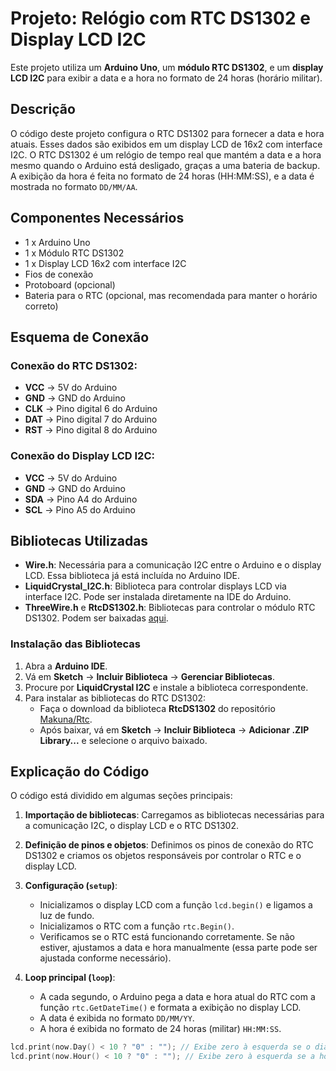 # Projeto: Relógio com RTC DS1302 e Display LCD I2C

Este projeto utiliza um **Arduino Uno**, um **módulo RTC DS1302**, e um **display LCD I2C** para exibir a data e a hora no formato de 24 horas (horário militar).

## Descrição

O código deste projeto configura o RTC DS1302 para fornecer a data e hora atuais. Esses dados são exibidos em um display LCD de 16x2 com interface I2C. O RTC DS1302 é um relógio de tempo real que mantém a data e a hora mesmo quando o Arduino está desligado, graças a uma bateria de backup. A exibição da hora é feita no formato de 24 horas (HH:MM:SS), e a data é mostrada no formato `DD/MM/AA`.

## Componentes Necessários

- 1 x Arduino Uno
- 1 x Módulo RTC DS1302
- 1 x Display LCD 16x2 com interface I2C
- Fios de conexão
- Protoboard (opcional)
- Bateria para o RTC (opcional, mas recomendada para manter o horário correto)

## Esquema de Conexão

### Conexão do **RTC DS1302**:
- **VCC** → 5V do Arduino
- **GND** → GND do Arduino
- **CLK** → Pino digital 6 do Arduino
- **DAT** → Pino digital 7 do Arduino
- **RST** → Pino digital 8 do Arduino

### Conexão do **Display LCD I2C**:
- **VCC** → 5V do Arduino
- **GND** → GND do Arduino
- **SDA** → Pino A4 do Arduino
- **SCL** → Pino A5 do Arduino

## Bibliotecas Utilizadas

- **Wire.h**: Necessária para a comunicação I2C entre o Arduino e o display LCD. Essa biblioteca já está incluída no Arduino IDE.
- **LiquidCrystal_I2C.h**: Biblioteca para controlar displays LCD via interface I2C. Pode ser instalada diretamente na IDE do Arduino.
- **ThreeWire.h** e **RtcDS1302.h**: Bibliotecas para controlar o módulo RTC DS1302. Podem ser baixadas [aqui](https://www.github.com/Makuna/Rtc).

### Instalação das Bibliotecas

1. Abra a **Arduino IDE**.
2. Vá em **Sketch** → **Incluir Biblioteca** → **Gerenciar Bibliotecas**.
3. Procure por **LiquidCrystal I2C** e instale a biblioteca correspondente.
4. Para instalar as bibliotecas do RTC DS1302:
   - Faça o download da biblioteca **RtcDS1302** do repositório [Makuna/Rtc](https://github.com/Makuna/Rtc).
   - Após baixar, vá em **Sketch** → **Incluir Biblioteca** → **Adicionar .ZIP Library...** e selecione o arquivo baixado.

## Explicação do Código

O código está dividido em algumas seções principais:

1. **Importação de bibliotecas**: Carregamos as bibliotecas necessárias para a comunicação I2C, o display LCD e o RTC DS1302.
   
2. **Definição de pinos e objetos**: Definimos os pinos de conexão do RTC DS1302 e criamos os objetos responsáveis por controlar o RTC e o display LCD.

3. **Configuração (`setup`)**:
   - Inicializamos o display LCD com a função `lcd.begin()` e ligamos a luz de fundo.
   - Inicializamos o RTC com a função `rtc.Begin()`.
   - Verificamos se o RTC está funcionando corretamente. Se não estiver, ajustamos a data e hora manualmente (essa parte pode ser ajustada conforme necessário).

4. **Loop principal (`loop`)**:
   - A cada segundo, o Arduino pega a data e hora atual do RTC com a função `rtc.GetDateTime()` e formata a exibição no display LCD.
   - A data é exibida no formato `DD/MM/YY`.
   - A hora é exibida no formato de 24 horas (militar) `HH:MM:SS`.

```cpp
lcd.print(now.Day() < 10 ? "0" : ""); // Exibe zero à esquerda se o dia for menor que 10
lcd.print(now.Hour() < 10 ? "0" : ""); // Exibe zero à esquerda se a hora for menor que 10
